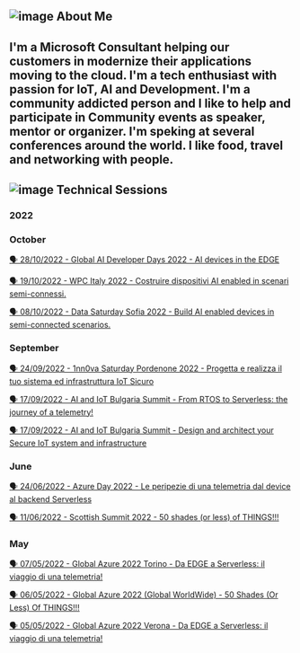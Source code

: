 ## ![image](https://user-images.githubusercontent.com/1767160/178777448-d5dee178-d461-4746-bf16-b1e85a2ed8b0.png) About Me ##

I'm a Microsoft Consultant helping our customers in modernize their applications moving to the cloud.
I'm a tech enthusiast with passion for IoT, AI and Development. I'm a community addicted person and I like to help and participate in Community events as speaker, mentor or organizer.
I'm speking at several conferences around the world.
I like food, travel and networking with people.
----

## ![image](https://user-images.githubusercontent.com/1767160/178779745-c97c9f62-3301-4f48-8ade-ae3d302cf018.png) Technical Sessions

### 2022
### October
<p>
<a href="https://github.com/dpcons/DPCons/blob/main/TechSessions/20221028-GlobalAIDevDays22.md"> 🗣️ 28/10/2022 - Global AI Developer Days 2022  - AI devices in the EDGE
</a>

<p>
<a href="https://github.com/dpcons/DPCons/blob/main/TechSessions/20221019-WPC2022.md"> 🗣️ 19/10/2022 - WPC Italy 2022 - Costruire dispositivi AI enabled in scenari semi-connessi.
</a>

<p>
<a href="https://github.com/dpcons/DPCons/blob/main/TechSessions/20221008-DataSaturday.md"> 🗣️ 08/10/2022 - Data Saturday Sofia 2022 - Build AI enabled devices in semi-connected scenarios.
</a>

### September
<p>
<a href="https://github.com/dpcons/DPCons/blob/main/TechSessions/20220924-1nn0vaSaturday.md"> 🗣️ 24/09/2022 - 1nn0va Saturday Pordenone 2022 - Progetta e realizza il tuo sistema ed infrastruttura IoT Sicuro
</a>

<a href="https://github.com/dpcons/DPCons/blob/main/TechSessions/20220917-AIIoTSummit-2.md"> 🗣️ 17/09/2022 - AI and IoT Bulgaria Summit - From RTOS to Serverless: the journey of a telemetry!
</a>

<a href="https://github.com/dpcons/DPCons/blob/main/TechSessions/20220917-AIIoTSummit-1.md"> 🗣️ 17/09/2022 - AI and IoT Bulgaria Summit - Design and architect your Secure IoT system and infrastructure
</a>

</p>


### June
<p>
<a href="https://github.com/dpcons/DPCons/blob/main/TechSessions/20220624-AzureDay.md"> 🗣️ 24/06/2022 - Azure Day 2022 - Le peripezie di una telemetria dal device al backend Serverless
</a>

<a href="https://github.com/dpcons/DPCons/blob/Dev/TechSessions/20220611-ScottishSummit.md"> 🗣️ 11/06/2022 - Scottish Summit 2022 - 50 shades (or less) of THINGS!!!
</a>
</p>


### May
<p>
<a href="https://github.com/dpcons/DPCons/blob/Dev/TechSessions/20220507-AzureGlobal-TO.md"> 🗣️ 07/05/2022 - Global Azure 2022 Torino - Da EDGE a Serverless: il viaggio di una telemetria!</a>
</p>

<a href="https://github.com/dpcons/DPCons/blob/Dev/TechSessions/20220506-AzureGlobal-WW.md"> 🗣️ 06/05/2022 - Global Azure 2022 (Global WorldWide) - 50 Shades (Or Less) Of THINGS!!!</a>
</p>


<p>
<a href="https://github.com/dpcons/DPCons/blob/Dev/TechSessions/20220505-AzureGlobal-VR.md"> 🗣️ 05/05/2022 - Global Azure 2022 Verona - Da EDGE a Serverless: il viaggio di una telemetria!</a>
</p>


<!--
**dpcons/DPCons** is a ✨ _special_ ✨ repository because its `README.md` (this file) appears on your GitHub profile.

Here are some ideas to get you started:

- 🔭 I’m currently working on ...
- 🌱 I’m currently learning ...
- 👯 I’m looking to collaborate on ...
- 🤔 I’m looking for help with ...
- 💬 Ask me about ...
- 📫 How to reach me: ...
- 😄 Pronouns: ...
- ⚡ Fun fact: ...
-->
